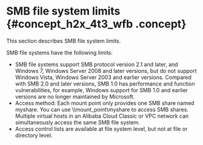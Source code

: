 # SMB file system limits {#concept_h2x_4t3_wfb .concept}

This section describes SMB file system limits.

SMB file systems have the following limits:

-   SMB file systems support SMB protocol version 2.1 and later, and Windows 7, Windows Server 2008 and later versions, but do not support Windows Vista, Windows Server 2003 and earlier versions. Compared with SMB 2.0 and later versions, SMB 1.0 has performance and function vulnerabilities, for example, Windows support for SMB 1.0 and earlier versions are no longer maintained by Microsoft.
-   Access method: Each mount point only provides one SMB share named myshare. You can use \\\\mount\_point\\myshare to access SMB shares. Multiple virtual hosts in an Alibaba Cloud Classic or VPC network can simultaneously access the same SMB file system.
-   Access control lists are available at file system level, but not at file or directory level.


